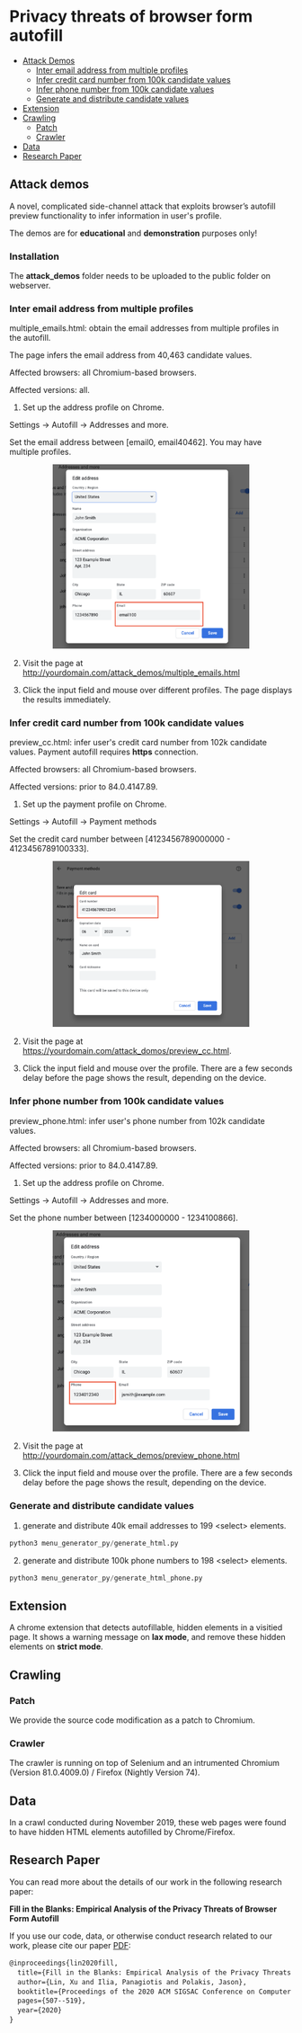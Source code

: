 
# Privacy threats of browser form autofill

- [Attack Demos](#Attack-demos)
    - [Inter email address from multiple profiles](#Inter-email-address-from-multiple-profiles)
    - [Infer credit card number from 100k candidate values](#Infer-credit-card-number-from-100k-candidate-values)
    - [Infer phone number from 100k candidate values](#Infer-phone-number-from-100k-candidate-values)
    - [Generate and distribute candidate values](#Generate-and-distribute-candidate-values)
- [Extension](#Extension)
- [Crawling](#Crawling)
    - [Patch](#Patch)
    - [Crawler](#Crawler)
- [Data](#data)
- [Research Paper](#Research-Paper)

## Attack demos
A novel, complicated side-channel attack that exploits browser’s autofill preview functionality to infer information in user's profile.

The demos are for **educational** and **demonstration** purposes only!

### Installation
The **attack_demos** folder needs to be uploaded to the public folder on webserver.

### Inter email address from multiple profiles

multiple_emails.html: obtain the email addresses from multiple profiles in the autofill.

The page infers the email address from 40,463 candidate values.

Affected browsers: all Chromium-based browsers.

Affected versions: all.

1. Set up the address profile on Chrome.

Settings -> Autofill -> Addresses and more.

Set the email address between [email0, email40462]. You may have multiple profiles.

<p align="center">
<img src="./attack_demos/screenshots/email.png" width="350"/>
</p>

2. Visit the page at  http://yourdomain.com/attack_demos/multiple_emails.html

3. Click the input field and mouse over different profiles. The page displays the results immediately.

### Infer credit card number from 100k candidate values
preview_cc.html: infer user's credit card number from 102k candidate values. Payment autofill requires **https** connection.

Affected browsers: all Chromium-based browsers.

Affected versions: prior to 84.0.4147.89.

1. Set up the payment profile on Chrome.

Settings -> Autofill -> Payment methods

Set the credit card number between [4123456789000000 - 4123456789100333].
<p align="center">
<img src="./attack_demos/screenshots/cc_number.png" width="350"/>
</p>

2. Visit the page at https://yourdomain.com/attack_domos/preview_cc.html.

3. Click the input field and mouse over the profile. There are a few seconds delay before the page shows the result, depending on the device.

### Infer phone number from 100k candidate values
preview_phone.html: infer user's phone number from 102k candidate values.

Affected browsers: all Chromium-based browsers.

Affected versions: prior to 84.0.4147.89.

1. Set up the address profile on Chrome.

Settings -> Autofill -> Addresses and more.

Set the phone number between [1234000000 - 1234100866].

<p align="center">
<img src="./attack_demos/screenshots/phone.png" width="350"/>
</p>

2. Visit the page at  http://yourdomain.com/attack_demos/preview_phone.html

3. Click the input field and mouse over the profile. There are a few seconds delay before the page shows the result, depending on the device.
### Generate and distribute candidate values
1. generate and distribute 40k email addresses to 199 &lt;select> elements. 
```python
python3 menu_generator_py/generate_html.py
```
2. generate and distribute 100k phone numbers to 198 &lt;select> elements.
```python
python3 menu_generator_py/generate_html_phone.py
```

## Extension
A chrome extension that detects autofillable, hidden elements in a visitied page. It shows a warning message on **lax mode**, and remove these hidden elements on **strict mode**.

## Crawling

### Patch
We provide the source code modification as a patch to Chromium.
### Crawler
The crawler is running on top of Selenium and an intrumented Chromium (Version 81.0.4009.0) / Firefox (Nightly Version 74).

## Data
In a crawl conducted during November 2019, these web pages were found to have hidden HTML elements autofilled by Chrome/Firefox.

## Research Paper
You can read more about the details of our work in the following research paper:

**Fill in the Blanks: Empirical Analysis of the Privacy Threats of Browser Form Autofill**

If you use our code, data, or otherwise conduct research related to our work, please cite our paper [PDF](https://dl.acm.org/doi/pdf/10.1145/3372297.3417271):
``` tex
@inproceedings{lin2020fill,
  title={Fill in the Blanks: Empirical Analysis of the Privacy Threats of Browser Form Autofill},
  author={Lin, Xu and Ilia, Panagiotis and Polakis, Jason},
  booktitle={Proceedings of the 2020 ACM SIGSAC Conference on Computer and Communications Security},
  pages={507--519},
  year={2020}
}
```